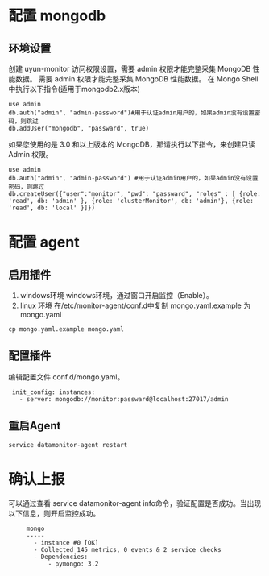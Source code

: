 # 配置 mongodb 
## 环境设置
创建 uyun-monitor 访问权限设置，需要 admin 权限才能完整采集 MongoDB 性能数据。
需要 admin 权限才能完整采集 MongoDB 性能数据。
在 Mongo Shell 中执行以下指令(适用于mongodb2.x版本)

```
use admin
db.auth("admin", "admin-password")#用于认证admin用户的，如果admin没有设置密码，则跳过
db.addUser("mongodb", "passward", true)
```
如果您使用的是 3.0 和以上版本的 MongoDB，那请执行以下指令，来创建只读 Admin 权限。
```
use admin
db.auth("admin", "admin-password") #用于认证admin用户的，如果admin没有设置密码，则跳过
db.createUser({"user":"monitor", "pwd": "passward", "roles" : [ {role: 'read', db: 'admin' }, {role: 'clusterMonitor', db: 'admin'}, {role: 'read', db: 'local' }]})
```
# 配置 agent 
## 启用插件
 1. windows环境
windows环境，通过窗口开启监控（Enable）。
 2. linux 环境
在/etc/monitor-agent/conf.d中复制 mongo.yaml.example 为 mongo.yaml
```
cp mongo.yaml.example mongo.yaml
```
## 配置插件
编辑配置文件 conf.d/mongo.yaml。
```
 init_config: instances:
   - server: mongodb://monitor:passward@localhost:27017/admin
```
## 重启Agent
```
service datamonitor-agent restart
```
# 确认上报
可以通过查看 service datamonitor-agent info命令，验证配置是否成功。当出现以下信息，则开启监控成功。
```
     mongo
     -----
       - instance #0 [OK]
       - Collected 145 metrics, 0 events & 2 service checks
       - Dependencies:
           - pymongo: 3.2
```